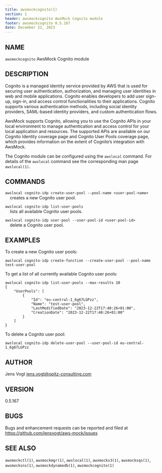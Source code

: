 ```yaml
---
title: awsmockcognito(1)
section: 1
header: awsmockcognito AwsMock Cognito module
footer: awsmockcognito 0.5.167
date: December 22, 2023
---
```


## NAME
```awsmockcognito``` AwsMock Cognito module

## DESCRIPTION
Cognito is a managed identity service provided by AWS that is used for securing user authentication, authorization, and 
managing user identities in web and mobile applications. Cognito enables developers to add user sign-up, sign-in, and 
access control functionalities to their applications. Cognito supports various authentication methods, including social 
identity providers, SAML-based identity providers, and custom authentication flows.

AwsMock supports Cognito, allowing you to use the Cognito APIs in your local environment to manage authentication and 
access control for your local application and resources. The supported APIs are available on our Cognito Identity 
coverage page and Cognito User Pools coverage page, which provides information on the extent of Cognito’s integration 
with AwsMock.

The Cognito module can be configured using the ```awslocal``` command. For details of the ```awslocal``` command see the 
corresponding man page ```awslocal(1)```.

## COMMANDS

```awslocal cognito-idp create-user-pool --pool-name <user-pool-name>```  
&nbsp;&nbsp;&nbsp;&nbsp;creates a new Cognito user pool.

```awslocal cognito-idp list-user-pools```  
&nbsp;&nbsp;&nbsp;&nbsp;lists all available Cognito user pools.

```awslocal cognito-idp user-pool --user-pool-id <user-pool-id>```  
&nbsp;&nbsp;&nbsp;&nbsp;delete a Cognito user pool.

## EXAMPLES

To create a new Cognito user pools:
```
awslocal cognito-idp create-function --create-user-pool --pool-name test-user-pool
```

To get a list of all currently available Cognito user pools:
```
awslocal cognito-idp list-user-pools --max-results 10
{
    "UserPools": [
        {
            "Id": "eu-central-1_6g67LGPzz",
            "Name": "test-user-pool",
            "LastModifiedDate": "2023-12-22T17:40:26+01:00",
            "CreationDate": "2023-12-22T17:40:26+01:00"
        }
    ]
}
```

To delete a Cognito user pool:
```
awslocal cognito-idp delete-user-pool --user-pool-id eu-central-1_6g67LGPzz
```

## AUTHOR

Jens Vogt <jens.vogt@opitz-consulting.com>

## VERSION
0.5.167

## BUGS

Bugs and enhancement requests can be reported and filed at https://github.com/jensvogt/aws-mock/issues

## SEE ALSO

```awsmockctl(1)```, ```awsmockmgr(1)```, ```awslocal(1)```, ```awsmocks3(1)```, ```awsmocksqs(1)```, ```awsmocksns(1)```,
```awsmockdynamodb(1)```, ```awsmockcognito(1)```